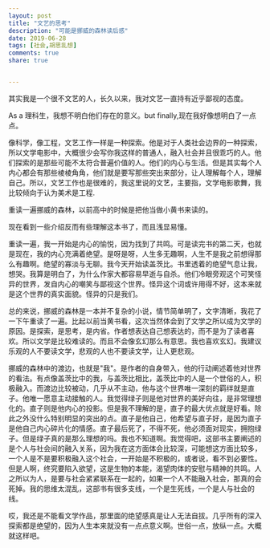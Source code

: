 ```yaml
---
layout: post
title: "文艺的思考"
description: "可能是挪威的森林读后感"
date: 2019-06-28
tags: [社会,胡思乱想]
comments: true
share: true


---
```


其实我是一个很不文艺的人，长久以来，我对文艺一直持有近乎鄙视的态度。

As a 理科生，我想不明白他们存在的意义。but finally,现在我好像想明白了一点点。

像科学，像工程，文艺工作一样是一种探索。他是对于人类社会边界的一种探索，所以文学电影中，大概很少会写你我这样的普通人，融入社会并且很乖巧的人。他们探索的是那些可能不太符合普遍价值的人。他们的内心与生活。但是其实每个人内心都会有那些棱棱角角，他们就是要写那些突出来部分，让人理解每个人，理解自己。所以，文艺工作也是很难的，我这里说的文艺，主要指，文学电影歌舞，我比较倾向于认为美术是工程.

重读一遍挪威的森林，以前高中的时候是把他当做小黄书来读的。

现在看到一些介绍反而有些理解这本书了，而且浅显易懂。

重读一遍，我一开始是内心的愉悦，因为找到了共鸣。可是读完书的第二天，也就是现在，我的内心充满着绝望。是呀是呀，人生多无趣啊，人生不是我之前想得那么有趣啊。绝望的寡淡与无聊。我今天开始读盖茨比。书里透着的绝望气息让我，想哭。我算是明白了，为什么作家大都容易早逝与自杀。他们冷眼旁观这个可笑怪异的世界，发自内心的嘲笑与鄙视这个世界。怪异这个词或许用得不好，这本来就是这个世界的真实面貌。怪异的只是我们。

总的来说，挪威的森林是一本并不复杂的小说，情节简单明了，文字清晰，我花了一下午重读了一遍。比起以前当黄书看，这次当然体会到了文学之所以成为文学的原因。是探索，是思考，是内省。作者想表达自己想表达的，而不是为了读者喜欢。所以文学是比较难读的。而且不会像玄幻那么有意思。我也喜欢玄幻。我建议乐观的人不要读文学，悲观的人也不要读文学，让人更悲观。

挪威的森林中的渡边，也就是"我"。是作者的自身带入，他的行动阐述着他对世界的看法。有点像盖茨比中的我，与盖茨比相比，盖茨比中的人是一个世俗的人，积极融入。而渡边比较被动，几乎从不主动，他与这个世界唯一深刻的羁绊就是直子。他唯一愿意主动接触的人。我觉得绿子则是他对世界的美好向往，是非常理想化的。直子则是他内心的投影。但是我不理解的是，直子的最大优点就是好看。除此之外没什么特别明显的突出的点。直子是他自己，他希望与直子好，是因为直子是他自己内心碎片化的情感。直子最后死了，不得不死，他必须面对现实，拥抱绿子。但是绿子真的是那么理想的吗。我也不知道啊。我觉得吧，这部书主要阐述的是个人与社会间的融入关系，因为我在这方面体会比较深，可能想这方面比较多，一个人是不是要积极融入这个社会，一开始是不积极的，或者说，看不到必要性。但是人啊，终究要陷入欲望，这是生物的本能，渴望肉体的安慰与精神的共鸣。人之所以为人，是要与社会紧紧联系在一起的，如果一个人不能融入社会，那真的会死掉。我的思维太混乱，这部书有很多支线，一个是生死线，一个是人与社会的线。

哎，我还是不能看文学作品，那里面的绝望感真是让人无法自拔。几乎所有的深入探索都是绝望的，因为人生本来就没有一点点意义啊。世俗一点，放纵一点。大概就这样吧。
